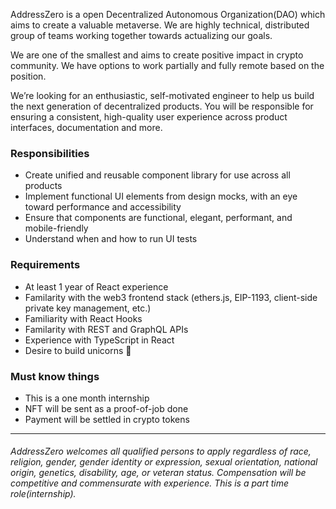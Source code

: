 AddressZero is a open Decentralized Autonomous Organization(DAO) which aims to create a valuable metaverse. We are highly technical, distributed group of teams working together towards actualizing our goals.

We are one of the smallest and aims to create positive impact in crypto community. We have options to work partially and fully remote based on the position.

We’re looking for an enthusiastic, self-motivated engineer to help us build the next generation of decentralized products. You will be responsible for ensuring a consistent, high-quality user experience across product interfaces, documentation and more.

### Responsibilities

- Create unified and reusable component library for use across all products
- Implement functional UI elements from design mocks, with an eye toward performance and accessibility
- Ensure that components are functional, elegant, performant, and mobile-friendly
- Understand when and how to run UI tests

### Requirements

- At least 1 year of React experience
- Familarity with the web3 frontend stack (ethers.js, EIP-1193, client-side private key management, etc.)
- Familiarity with React Hooks
- Familarity with REST and GraphQL APIs
- Experience with TypeScript in React
- Desire to build unicorns 🦄

### Must know things

- This is a one month internship
- NFT will be sent as a proof-of-job done
- Payment will be settled in crypto tokens

---

###### AddressZero welcomes all qualified persons to apply regardless of race, religion, gender, gender identity or expression, sexual orientation, national origin, genetics, disability, age, or veteran status. Compensation will be competitive and commensurate with experience. This is a part time role(internship).
